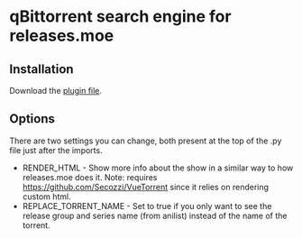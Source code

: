 qBittorrent search engine for releases.moe
==========================================

Installation
------------

Download the [plugin file](https://github.com/Secozzi/qbittorrent-releases-moe-search-plugin/blob/master/engines/releasesmoe.py).

Options
-------

There are two settings you can change, both present at the top of the .py file just after the imports.

* RENDER_HTML - Show more info about the show in a similar way to how releases.moe does it. Note: requires https://github.com/Secozzi/VueTorrent since it relies on rendering custom html.
* REPLACE_TORRENT_NAME - Set to true if you only want to see the release group and series name (from anilist) instead of the name of the torrent.
